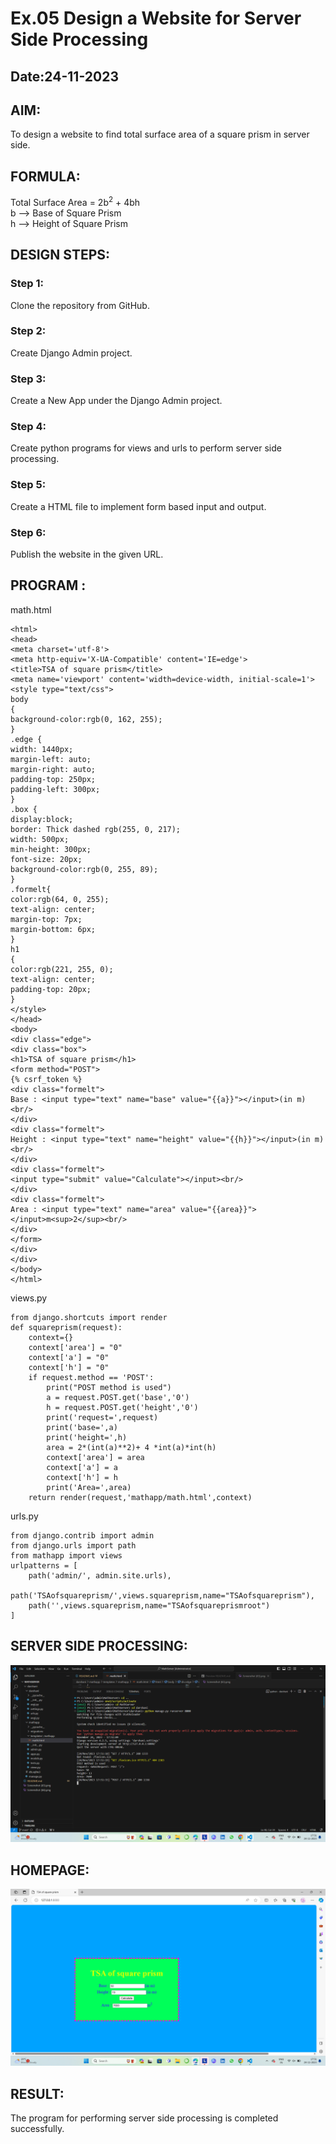 # Ex.05 Design a Website for Server Side Processing
## Date:24-11-2023

## AIM:
To design a website to find total surface area of a square prism in server side.

## FORMULA:
Total Surface Area = 2b<sup>2</sup> + 4bh
<br>b --> Base of Square Prism
<br>h --> Height of Square Prism

## DESIGN STEPS:

### Step 1:
Clone the repository from GitHub.

### Step 2:
Create Django Admin project.

### Step 3:
Create a New App under the Django Admin project.

### Step 4:
Create python programs for views and urls to perform server side processing.

### Step 5:
Create a HTML file to implement form based input and output.

### Step 6:
Publish the website in the given URL.

## PROGRAM :

math.html
``````
<html>
<head>
<meta charset='utf-8'>
<meta http-equiv='X-UA-Compatible' content='IE=edge'>
<title>TSA of square prism</title>
<meta name='viewport' content='width=device-width, initial-scale=1'>
<style type="text/css">
body 
{
background-color:rgb(0, 162, 255);
}
.edge {
width: 1440px;
margin-left: auto;
margin-right: auto;
padding-top: 250px;
padding-left: 300px;
}
.box {
display:block;
border: Thick dashed rgb(255, 0, 217);
width: 500px;
min-height: 300px;
font-size: 20px;
background-color:rgb(0, 255, 89);
}
.formelt{
color:rgb(64, 0, 255);
text-align: center;
margin-top: 7px;
margin-bottom: 6px;
}
h1
{
color:rgb(221, 255, 0);
text-align: center;
padding-top: 20px;
}
</style>
</head>
<body>
<div class="edge">
<div class="box">
<h1>TSA of square prism</h1>
<form method="POST">
{% csrf_token %}
<div class="formelt">
Base : <input type="text" name="base" value="{{a}}"></input>(in m)<br/>
</div>
<div class="formelt">
Height : <input type="text" name="height" value="{{h}}"></input>(in m)<br/>
</div>
<div class="formelt">
<input type="submit" value="Calculate"></input><br/>
</div>
<div class="formelt">
Area : <input type="text" name="area" value="{{area}}"></input>m<sup>2</sup><br/>
</div>
</form>
</div>
</div>
</body>
</html>
``````
views.py

```
from django.shortcuts import render
def squareprism(request):
    context={}
    context['area'] = "0"
    context['a'] = "0"
    context['h'] = "0"
    if request.method == 'POST':
        print("POST method is used")
        a = request.POST.get('base','0')
        h = request.POST.get('height','0')
        print('request=',request)
        print('base=',a)
        print('height=',h)
        area = 2*(int(a)**2)+ 4 *int(a)*int(h)
        context['area'] = area
        context['a'] = a
        context['h'] = h
        print('Area=',area)
    return render(request,'mathapp/math.html',context)
```
urls.py
```
from django.contrib import admin
from django.urls import path
from mathapp import views
urlpatterns = [
    path('admin/', admin.site.urls),
    path('TSAofsquareprism/',views.squareprism,name="TSAofsquareprism"),
    path('',views.squareprism,name="TSAofsquareprismroot")
]
```

## SERVER SIDE PROCESSING:
![Alt text](<Screenshot (68).png>)
## HOMEPAGE:
![Alt text](<Screenshot (67).png>)
## RESULT:
The program for performing server side processing is completed successfully.
